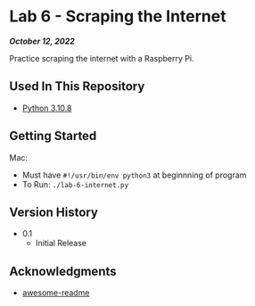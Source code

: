 # Lab 6 - Scraping the Internet

***October 12, 2022***

Practice scraping the internet with a Raspberry Pi.

## Used In This Repository

- [Python 3.10.8](https://www.python.org/downloads/)

## Getting Started

Mac:
* Must have `#!/usr/bin/env python3` at beginnning of program
* To Run: `./lab-6-internet.py`

## Version History

* 0.1
    * Initial Release

## Acknowledgments

* [awesome-readme](https://github.com/matiassingers/awesome-readme)